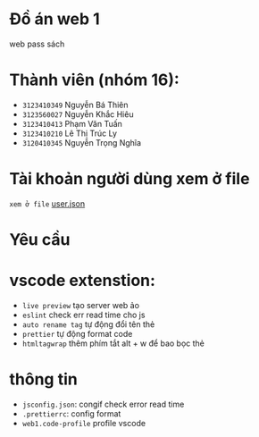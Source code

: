 # Đồ án web 1
web pass sách

# Thành viên (nhóm 16):
- `3123410349` Nguyễn Bá Thiên
- `3123560027` Nguyễn Khắc Hiêu
- `3123410413` Phạm Văn Tuấn
- `3123410210` Lê Thị Trúc Ly
- `3120410345` Nguyễn Trọng Nghĩa

# Tài khoản người dùng xem ở file 
`xem ở file` [user.json](./src/assets/data/user.json)

# Yêu cầu 

# vscode extenstion:
- `live preview` tạo server web ảo
- `eslint` check err read time cho js
- `auto rename tag` tự động đổi tên thẻ
- `prettier` tự động format code
- `htmltagwrap` thêm phím tắt alt + w để bao bọc thẻ

# thông tin
- `jsconfig.json`: congif check error read time  
- `.prettierrc`: config format  
- `web1.code-profile` profile vscode